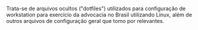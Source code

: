 Trata-se de arquivos ocultos ("dotfiles") utilizados para configuração de workstation para exercício da advocacia no Brasil utilizando Linux, além de outros arquivos de configuração geral que tomo por relevantes.
